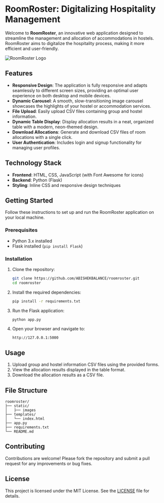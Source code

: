 # RoomRoster: Digitalizing Hospitality Management

Welcome to **RoomRoster**, an innovative web application designed to streamline the management and allocation of accommodations in hostels. RoomRoster aims to digitalize the hospitality process, making it more efficient and user-friendly.

![RoomRoster Logo](static/images/logo.png)

## Features

- **Responsive Design**: The application is fully responsive and adapts seamlessly to different screen sizes, providing an optimal user experience on both desktop and mobile devices.
- **Dynamic Carousel**: A smooth, slow-transitioning image carousel showcases the highlights of your hostel or accommodation services.
- **File Upload**: Easily upload CSV files containing group and hostel information.
- **Dynamic Table Display**: Display allocation results in a neat, organized table with a modern, neon-themed design.
- **Download Allocations**: Generate and download CSV files of room allocations with a single click.
- **User Authentication**: Includes login and signup functionality for managing user profiles.

## Technology Stack

- **Frontend**: HTML, CSS, JavaScript (with Font Awesome for icons)
- **Backend**: Python (Flask)
- **Styling**: Inline CSS and responsive design techniques

## Getting Started

Follow these instructions to set up and run the RoomRoster application on your local machine.

### Prerequisites

- Python 3.x installed
- Flask installed (`pip install Flask`)

### Installation

1. Clone the repository:
    ```bash
    git clone https://github.com/ABISHEKBALANCE/roomroster.git
    cd roomroster
    ```

2. Install the required dependencies:
    ```bash
    pip install -r requirements.txt
    ```

3. Run the Flask application:
    ```bash
    python app.py
    ```

4. Open your browser and navigate to:
    ```
    http://127.0.0.1:5000
    ```

## Usage

1. Upload group and hostel information CSV files using the provided forms.
2. View the allocation results displayed in the table format.
3. Download the allocation results as a CSV file.

## File Structure

```
roomroster/
├── static/
│   ├── images
├── templates/
│   └── index.html
├── app.py
├── requirements.txt
└── README.md
```

## Contributing

Contributions are welcome! Please fork the repository and submit a pull request for any improvements or bug fixes.

## License

This project is licensed under the MIT License. See the [LICENSE](LICENSE) file for details.
